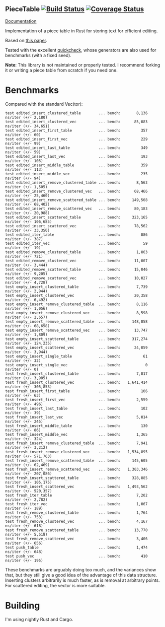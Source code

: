 PieceTable [![Build Status](https://travis-ci.org/andreasfrom/piecetable.svg?branch=master)](https://travis-ci.org/andreasfrom/piecetable) [![Coverage Status](https://coveralls.io/repos/andreasfrom/piecetable/badge.svg?branch=master&service=github)](https://coveralls.io/github/andreasfrom/piecetable?branch=master)
----------
[Documentation](http://andreasfrom.github.io/piecetable/)

Implementation of a piece table in Rust for storing text for efficient editing.

Based on [this paper](https://www.cs.unm.edu/~crowley/papers/sds.pdf).

Tested with the excellent [quickcheck](https://github.com/BurntSushi/quickcheck), whose generators are also used for benchmarks (with a fixed seed).

**Note**: This library is not maintained or properly tested.
I recommend forking it or writing a piece table from scratch if you need one.

# Benchmarks

Compared with the standard Vec(tor):

```
test edited_insert_clustered_table        ... bench:       8,136 ns/iter (+/- 2,180)
test edited_insert_clustered_vec          ... bench:      85,083 ns/iter (+/- 34,651)
test edited_insert_first_table            ... bench:         357 ns/iter (+/- 60)
test edited_insert_first_vec              ... bench:         229 ns/iter (+/- 99)
test edited_insert_last_table             ... bench:         349 ns/iter (+/- 59)
test edited_insert_last_vec               ... bench:         193 ns/iter (+/- 105)
test edited_insert_middle_table           ... bench:         359 ns/iter (+/- 113)
test edited_insert_middle_vec             ... bench:         235 ns/iter (+/- 94)
test edited_insert_remove_clustered_table ... bench:       8,563 ns/iter (+/- 1,505)
test edited_insert_remove_clustered_vec   ... bench:      68,466 ns/iter (+/- 25,460)
test edited_insert_remove_scattered_table ... bench:     149,508 ns/iter (+/- 68,402)
test edited_insert_remove_scattered_vec   ... bench:      80,183 ns/iter (+/- 20,988)
test edited_insert_scattered_table        ... bench:     323,165 ns/iter (+/- 106,685)
test edited_insert_scattered_vec          ... bench:      78,562 ns/iter (+/- 33,350)
test edited_iter_table                    ... bench:         886 ns/iter (+/- 387)
test edited_iter_vec                      ... bench:          59 ns/iter (+/- 19)
test edited_remove_clustered_table        ... bench:       1,863 ns/iter (+/- 721)
test edited_remove_clustered_vec          ... bench:      11,007 ns/iter (+/- 3,444)
test edited_remove_scattered_table        ... bench:      15,046 ns/iter (+/- 9,205)
test edited_remove_scattered_vec          ... bench:      10,027 ns/iter (+/- 4,728)
test empty_insert_clustered_table         ... bench:       7,739 ns/iter (+/- 2,944)
test empty_insert_clustered_vec           ... bench:      20,358 ns/iter (+/- 6,492)
test empty_insert_remove_clustered_table  ... bench:       8,116 ns/iter (+/- 1,056)
test empty_insert_remove_clustered_vec    ... bench:       8,598 ns/iter (+/- 2,657)
test empty_insert_remove_scattered_table  ... bench:     148,858 ns/iter (+/- 68,658)
test empty_insert_remove_scattered_vec    ... bench:      13,747 ns/iter (+/- 1,809)
test empty_insert_scattered_table         ... bench:     317,274 ns/iter (+/- 124,235)
test empty_insert_scattered_vec           ... bench:      24,059 ns/iter (+/- 3,944)
test empty_insert_single_table            ... bench:          61 ns/iter (+/- 32)
test empty_insert_single_vec              ... bench:           0 ns/iter (+/- 0)
test fresh_insert_clustered_table         ... bench:       7,817 ns/iter (+/- 3,985)
test fresh_insert_clustered_vec           ... bench:   1,641,414 ns/iter (+/- 305,853)
test fresh_insert_first_table             ... bench:         106 ns/iter (+/- 63)
test fresh_insert_first_vec               ... bench:       2,559 ns/iter (+/- 496)
test fresh_insert_last_table              ... bench:         102 ns/iter (+/- 39)
test fresh_insert_last_vec                ... bench:       5,014 ns/iter (+/- 245)
test fresh_insert_middle_table            ... bench:         130 ns/iter (+/- 86)
test fresh_insert_middle_vec              ... bench:       1,365 ns/iter (+/- 324)
test fresh_insert_remove_clustered_table  ... bench:       7,941 ns/iter (+/- 3,212)
test fresh_insert_remove_clustered_vec    ... bench:   1,534,895 ns/iter (+/- 571,763)
test fresh_insert_remove_scattered_table  ... bench:     145,605 ns/iter (+/- 62,469)
test fresh_insert_remove_scattered_vec    ... bench:   1,303,346 ns/iter (+/- 207,086)
test fresh_insert_scattered_table         ... bench:     328,885 ns/iter (+/- 105,175)
test fresh_insert_scattered_vec           ... bench:   1,493,562 ns/iter (+/- 520,357)
test fresh_iter_table                     ... bench:       7,202 ns/iter (+/- 2,782)
test fresh_iter_vec                       ... bench:       1,067 ns/iter (+/- 189)
test fresh_remove_clustered_table         ... bench:       1,764 ns/iter (+/- 753)
test fresh_remove_clustered_vec           ... bench:       4,167 ns/iter (+/- 618)
test fresh_remove_scattered_table         ... bench:      13,770 ns/iter (+/- 5,518)
test fresh_remove_scattered_vec           ... bench:       3,406 ns/iter (+/- 656)
test push_table                           ... bench:       1,474 ns/iter (+/- 648)
test push_vec                             ... bench:         410 ns/iter (+/- 195)
```

These benchmarks are arguably doing too much, and the variances show that, but they still give a good idea of the advantage of this data structure.
Inserting clusters arbitrarily is much faster, as is removal at arbitrary points.
For scattered editing, the vector is more suitable.

# Building

I'm using nightly Rust and Cargo.
